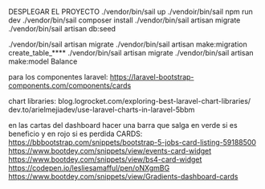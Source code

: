 DESPLEGAR EL PROYECTO
./vendor/bin/sail up
./vendoir/bin/sail npm run dev
./vendor/bin/sail composer install
./vendor/bin/sail artisan migrate
./vendor/bin/sail artisan db:seed


./vendor/bin/sail artisan migrate
./vendor/bin/sail artisan make:migration create_table_****
./vendor/bin/sail artisan migrate
./vendor/bin/sail artisan make:model Balance


para los componentes laravel:
https://laravel-bootstrap-components.com/components/cards

chart libraries:
blog.logrocket.com/exploring-best-laravel-chart-libraries/
dev.to/arielmejiadev/use-laravel-charts-in-laravel-5bbm

en las cartas del dashboard hacer una barra que salga en verde si es beneficio y en rojo si es perdida
CARDS:
https://bbbootstrap.com/snippets/bootstrap-5-jobs-card-listing-59188500
https://www.bootdey.com/snippets/view/events-card-widget
https://www.bootdey.com/snippets/view/bs4-card-widget
https://codepen.io/lesliesamafful/pen/oNXgmBG
https://www.bootdey.com/snippets/view/Gradients-dashboard-cards